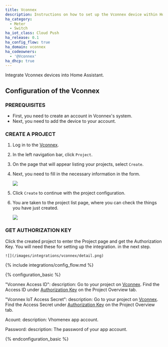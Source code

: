 ```yaml
---
title: Vconnex
description: Instructions on how to set up the Vconnex device within Home Assistant.
ha_category:
  - Meter
  - Switch
ha_iot_class: Cloud Push
ha_release: 0.1
ha_config_flow: true
ha_domain: vconnex
ha_codeowners:
  - '@Vconnex'
ha_dhcp: true
---
```


Integrate Vconnex devices into Home Assistant.

## Configuration of the  Vconnex

### PREREQUISITES

- First, you need to create an account in Vconnex's system.
- Next, you need to add the device to your account.

### CREATE A PROJECT

1. Log in to the [Vconnex](https://hass.vconnex.vn/).
2. In the left navigation bar, click `Project`. 
3. On the page that will appear listing your projects, select `Create`.
4. Next, you need to fill in the necessary information in the form.
   
    ![](/images/integrations/vconnex/create.png)

5. Click `Create` to continue with the project configuration.
6. You are taken to the project list page, where you can check the things you have just created.

    ![](/images/integrations/vconnex/view.png)

### GET AUTHORIZATION KEY

Click the created project to enter the Project page and get the Authorization Key. You will need these for setting up the integration. in the next step.
    
    ![](/images/integrations/vconnex/detail.png)

{% include integrations/config_flow.md %}

{% configuration_basic %}

  "Vconnex Access ID":
    description: Go to your project on [Vconnex](https://hass.vconnex.vn/). Find the Access ID under [Authorization Key](#get-authorization-key) on the Project Overview tab.

  "Vconnex IoT Access Secret":
    description: Go to your project on [Vconnex](https://hass.vconnex.vn/). Find the Access Secret under [Authorization Key](#get-authorization-key) on the Project Overview tab.

  Acount:
    description: Vhomenex app account.

  Password:
    description: The password of your app account.

{% endconfiguration_basic %}
